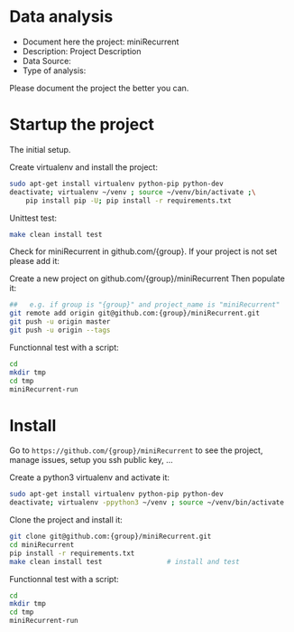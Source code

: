 # Data analysis
- Document here the project: miniRecurrent
- Description: Project Description
- Data Source:
- Type of analysis:

Please document the project the better you can.

# Startup the project

The initial setup.

Create virtualenv and install the project:
```bash
sudo apt-get install virtualenv python-pip python-dev
deactivate; virtualenv ~/venv ; source ~/venv/bin/activate ;\
    pip install pip -U; pip install -r requirements.txt
```

Unittest test:
```bash
make clean install test
```

Check for miniRecurrent in github.com/{group}. If your project is not set please add it:

Create a new project on github.com/{group}/miniRecurrent
Then populate it:

```bash
##   e.g. if group is "{group}" and project_name is "miniRecurrent"
git remote add origin git@github.com:{group}/miniRecurrent.git
git push -u origin master
git push -u origin --tags
```

Functionnal test with a script:

```bash
cd
mkdir tmp
cd tmp
miniRecurrent-run
```

# Install

Go to `https://github.com/{group}/miniRecurrent` to see the project, manage issues,
setup you ssh public key, ...

Create a python3 virtualenv and activate it:

```bash
sudo apt-get install virtualenv python-pip python-dev
deactivate; virtualenv -ppython3 ~/venv ; source ~/venv/bin/activate
```

Clone the project and install it:

```bash
git clone git@github.com:{group}/miniRecurrent.git
cd miniRecurrent
pip install -r requirements.txt
make clean install test                # install and test
```
Functionnal test with a script:

```bash
cd
mkdir tmp
cd tmp
miniRecurrent-run
```
